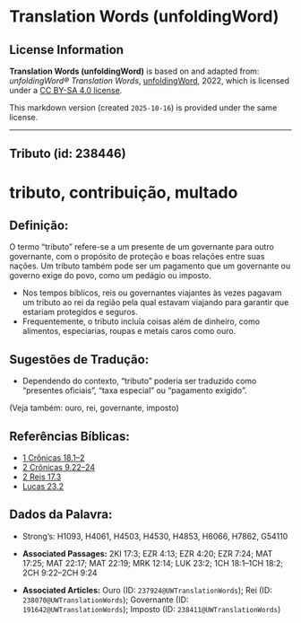 # Translation Words (unfoldingWord)

## License Information

**Translation Words (unfoldingWord)** is based on and adapted from: _unfoldingWord® Translation Words_, [unfoldingWord](https://unfoldingword.org/utw), 2022, which is licensed under a [CC BY-SA 4.0 license](https://creativecommons.org/licenses/by-sa/4.0/legalcode.en).

This markdown version (created `2025-10-16`) is provided under the same license.



--------------------------------

## Tributo (id: 238446)

tributo, contribuição, multado
==============================

Definição:
----------

O termo “tributo” refere\-se a um presente de um governante para outro governante, com o propósito de proteção e boas relações entre suas nações. Um tributo também pode ser um pagamento que um governante ou governo exige do povo, como um pedágio ou imposto.

* Nos tempos bíblicos, reis ou governantes viajantes às vezes pagavam um tributo ao rei da região pela qual estavam viajando para garantir que estariam protegidos e seguros.
* Frequentemente, o tributo incluía coisas além de dinheiro, como alimentos, especiarias, roupas e metais caros como ouro.

Sugestões de Tradução:
----------------------

* Dependendo do contexto, “tributo” poderia ser traduzido como “presentes oficiais”, “taxa especial” ou “pagamento exigido”.

(Veja também: ouro, rei, governante, imposto)

Referências Bíblicas:
---------------------

* [1 Crônicas 18\.1–2](https://ref.ly/1Chr18:1-1Chr18:2)
* [2 Crônicas 9\.22–24](https://ref.ly/2Chr9:22-2Chr9:24)
* [2 Reis 17\.3](https://ref.ly/2Kgs17:3)
* [Lucas 23\.2](https://ref.ly/Luke23:2)

Dados da Palavra:
-----------------

* Strong’s: H1093, H4061, H4503, H4530, H4853, H6066, H7862, G54110

* **Associated Passages:** 2KI 17:3; EZR 4:13; EZR 4:20; EZR 7:24; MAT 17:25; MAT 22:17; MAT 22:19; MRK 12:14; LUK 23:2; 1CH 18:1–1CH 18:2; 2CH 9:22–2CH 9:24
* **Associated Articles:** Ouro (ID: `237924@UWTranslationWords`); Rei (ID: `238070@UWTranslationWords`); Governante (ID: `191642@UWTranslationWords`); Imposto (ID: `238411@UWTranslationWords`)

